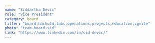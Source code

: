 ```yaml
---
name: "Siddartha Devic"
role: "Vice President"
category: board
filter: "board,hackutd,labs,operations,projects,education,ignite"
photo: "team-board-sid"
link: "https://www.linkedin.com/in/sid-devic/"
---
```

